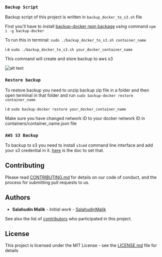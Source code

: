 ### `Backup Script`

Backup script of this project is written in `backup_docker_to_s3.sh` file 

First you'll have to install [backup-docker npm backage](https://www.npmjs.com/package/backup-docker) using command `npm i -g backup-docker`

To run this in terminal: `sudo ./backup_docker_to_s3.sh container_name`

i.e `sudo ./backup_docker_to_s3.sh your_docker_container_name`

This command will create and store backup to aws s3

![alt text](https://miro.medium.com/max/1319/1*JOtHFpSg9_Y4VQPDp-Ykow.png)

### `Restore backup` 

To restore backup you need to unzip backup zip file in a folder and then open terminal in that folder and run `sudo backup-docker restore container_name` 

i.e `sudo backup-docker restore your_docker_container_name`

Make sure you have changed network ID to your docker network ID in containers/container_name.json file

### `AWS S3 Backup`

To backup to s3 you need to install `s3cmd` command line interface and add your s3 credential in it. [here](https://s3tools.org/usage) is the doc to set that.


## Contributing

Please read [CONTRIBUTING.md](https://gist.github.com/PurpleBooth/b24679402957c63ec426) for details on our code of conduct, and the process for submitting pull requests to us.


## Authors

* **Salahudin Malik** - *Initial work* - [SalahudinMalik](https://github.com/SalahuidnMalik)

See also the list of [contributors](https://github.com/salahudinmalik/project) who participated in this project.

## License

This project is licensed under the MIT License - see the [LICENSE.md](LICENSE.md) file for details